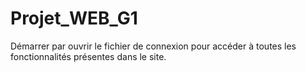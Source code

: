 # Projet_WEB_G1

Démarrer par ouvrir le fichier de connexion pour accéder à toutes les fonctionnalités présentes dans le site.
